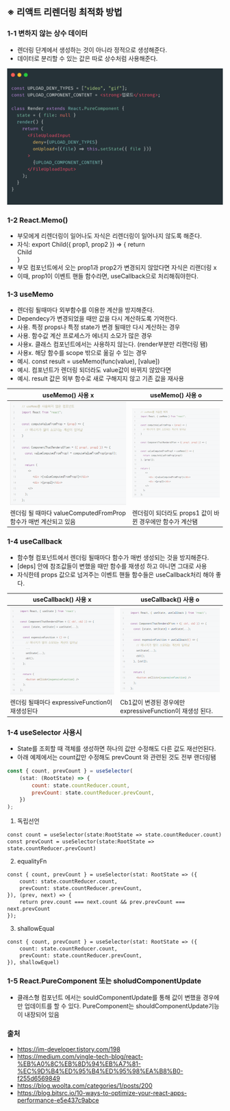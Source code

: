 ## ※ 리액트 리렌더링 최적화 방법

### 1-1 변하지 않는 상수 데이터

-   렌더링 단계에서 생성하는 것이 아니라 정적으로 생성해준다.
-   데이터로 분리할 수 있는 값은 따로 상수처럼 사용해준다.

![img](./img/react_4_1.png)

### 1-2 React.Memo()

-   부모에게 리렌더링이 일어나도 자식은 리렌더링이 일어나지 않도록 해준다.
-   자식: export Child({ prop1, prop2 }) => { return <div>Child </div> }
-   부모 컴포넌트에서 오는 prop1과 prop2가 변경되지 않았다면 자식은 리랜더링 x
-   이때, prop1이 이벤트 핸들 함수라면, useCallback으로 처리해줘야한다.

### 1-3 useMemo

-   렌더링 될때마다 외부함수를 이용한 계산을 방지해준다.
-   Dependecy가 변경되었을 때만 값을 다시 계산하도록 기억한다.
-   사용. 특정 props나 특정 state가 변경 될때만 다시 계산하는 경우
-   사용. 함수값 계산 프로세스가 에너지 소모가 많은 경우
-   사용x. 클래스 컴포넌트에서는 사용하지 않는다. (render부분만 리랜더링 됌)
-   사용x. 해당 함수를 scope 밖으로 옮길 수 있는 경우
-   예시. const result = useMemo(func(value), [value])
-   예시. 컴포넌트가 렌더링 되더라도 value값이 바뀌지 않았다면
-   예시. result 값은 외부 함수로 새로 구해지지 않고 기존 값을 재사용

| useMemo() 사용 x                                                 | useMemo() 사용 o                                          |
| ---------------------------------------------------------------- | --------------------------------------------------------- |
| ![img](./img/react_4_2_1.png)                                    | ![img](./img/react_4_2_2.png)                             |
| 렌더링 될 때마다 valueComputedFromProp 함수가 매번 계산되고 있음 | 렌더링이 되더라도 props1 값이 바뀐 경우에만 함수가 계산됌 |

### 1-4 useCallback

-   함수형 컴포넌트에서 렌더링 될때마다 함수가 매번 생성되는 것을 방지해준다.
-   [deps] 안에 참조값들이 변했을 때만 함수를 재생성 하고 아니면 그대로 사용
-   자식한테 props 값으로 넘겨주는 이벤트 핸들 함수들은 useCallback처리 해야 좋다.

| useCallback() 사용 x                            | useCallback() 사용 o                                      |
| ----------------------------------------------- | --------------------------------------------------------- |
| ![img](./img/react_4_3_1.png)                   | ![img](./img/react_4_3_2.png)                             |
| 렌더링 될때마다 expressiveFunction이 재생성된다 | Cb1값이 변경된 경우에만 expressiveFunction이 재생성 된다. |

### 1-4 useSelector 사용시

-   State를 조회할 때 객체를 생성하면 하나의 값만 수정해도 다른 값도 재선언된다.
-   아래 예제에서는 count값만 수정해도 prevCount 와 관련된 것도 전부 랜더링됌

```jsx
const { count, prevCount } = useSelector(
    (stat: (RootState) => {
        count: state.countReducer.count,
        prevCount: state.countReducer.prevCount,
    })
);
```

1. 독립선언

```JSX
const count = useSelector(state:RootState => state.countReducer.count)
const prevCount = useSelector(state:RootState => state.countReducer.prevCount)
```

2. equalityFn

```JSX
const { count, prevCount } = useSelector(stat: RootState => ({
    count: state.countReducer.count,
    prevCount: state.countReducer.prevCount,
}), (prev, next) => {
    return prev.count === next.count && prev.prevCount === next.prevCount
});
```

3. shallowEqual

```JSX
const { count, prevCount } = useSelector(stat: RootState => ({
    count: state.countReducer.count,
    prevCount: state.countReducer.prevCount,
}), shallowEquel)

```

### 1-5 React.PureComponent 또는 sholudComponentUpdate

-   클래스형 컴포넌트 에서는 souldComponentUpdate를 통해 값이 변했을 경우에만 업데이트를 할 수 있다. PureComponent는 shouldComponentUpdate기능이 내장되어 있음

### 출처

-   https://im-developer.tistory.com/198
-   https://medium.com/vingle-tech-blog/react-%EB%A0%8C%EB%8D%94%EB%A7%81-%EC%9D%B4%ED%95%B4%ED%95%98%EA%B8%B0-f255d6569849
-   https://blog.woolta.com/categories/1/posts/200
-   https://blog.bitsrc.io/10-ways-to-optimize-your-react-apps-performance-e5e437c9abce
